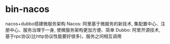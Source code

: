 # bin-nacos
nacos+dubbo搭建微服务架构
Nacos: 阿里基于微服务的新技术, 集配置中心、注册中心、服务治理于一身, 使微服务架构更加方便、简单
Dubbo: 阿里开源技术, 基于rpc协议(比http协议性能要好很多)，服务之间相互调用

